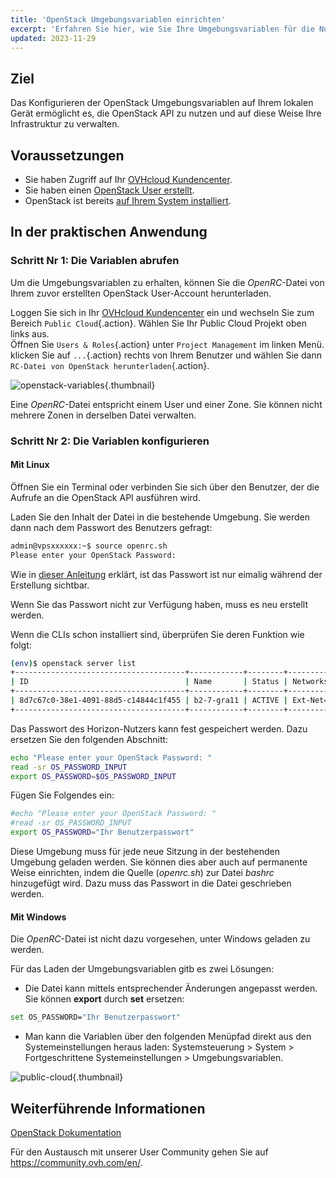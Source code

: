 ```yaml
---
title: 'OpenStack Umgebungsvariablen einrichten'
excerpt: 'Erfahren Sie hier, wie Sie Ihre Umgebungsvariablen für die Nutzung der OpenStack API einrichten'
updated: 2023-11-29
---
```


## Ziel

Das Konfigurieren der OpenStack Umgebungsvariablen auf Ihrem lokalen Gerät ermöglicht es, die OpenStack API zu nutzen und auf diese Weise Ihre Infrastruktur zu verwalten.

## Voraussetzungen

- Sie haben Zugriff auf Ihr [OVHcloud Kundencenter](https://www.ovh.com/auth/?action=gotomanager&from=https://www.ovh.de/&ovhSubsidiary=de).
- Sie haben einen [OpenStack User erstellt](create_and_delete_a_user1.).
- OpenStack ist bereits [auf Ihrem System installiert](prepare_the_environment_for_using_the_openstack_api1.).

## In der praktischen Anwendung

### Schritt Nr 1: Die Variablen abrufen

Um die Umgebungsvariablen zu erhalten, können Sie die *OpenRC*-Datei von Ihrem zuvor erstellten OpenStack User-Account herunterladen.

Loggen Sie sich in Ihr [OVHcloud Kundencenter](https://www.ovh.com/auth/?action=gotomanager&from=https://www.ovh.de/&ovhSubsidiary=de) ein und wechseln Sie zum Bereich `Public Cloud`{.action}. Wählen Sie Ihr Public Cloud Projekt oben links aus.
<br>Öffnen Sie `Users & Roles`{.action} unter `Project Management` im linken Menü. klicken Sie auf `...`{.action} rechts von Ihrem Benutzer und wählen Sie dann `RC-Datei von OpenStack herunterladen`{.action}.

![openstack-variables](pciopenstackvariables1e.png){.thumbnail}

Eine *OpenRC*-Datei entspricht einem User und einer Zone. Sie können nicht mehrere Zonen in derselben Datei verwalten.

### Schritt Nr 2: Die Variablen konfigurieren

#### **Mit Linux**

Öffnen Sie ein Terminal oder verbinden Sie sich über den Benutzer, der die Aufrufe an die OpenStack API ausführen wird.

Laden Sie den Inhalt der Datei in die bestehende Umgebung. Sie werden dann nach dem Passwort des Benutzers gefragt:

```bash
admin@vpsxxxxxx:~$ source openrc.sh
Please enter your OpenStack Password:
```

Wie in [dieser Anleitung](create_and_delete_a_user1.) erklärt, ist das Passwort ist nur eimalig während der Erstellung sichtbar.

Wenn Sie das Passwort nicht zur Verfügung haben, muss es neu erstellt werden.

Wenn die CLIs schon installiert sind, überprüfen Sie deren Funktion wie folgt:

```bash
(env)$ openstack server list
+--------------------------------------+------------+--------+-----------------------------------------------+-----------+--------+
| ID                                   | Name       | Status | Networks                                      | Image     | Flavor |
+--------------------------------------+------------+--------+-----------------------------------------------+-----------+--------+
| 8d7c67c0-38e1-4091-88d5-c14844c1f455 | b2-7-gra11 | ACTIVE | Ext-Net=2001:xxxx:xxx:xxx::xxxx, xx.xxx.xx.xx | Debian 12 | b2-7   |
+--------------------------------------+------------+--------+-----------------------------------------------+-----------+--------+
```

Das Passwort des Horizon-Nutzers kann fest gespeichert werden. Dazu ersetzen Sie den folgenden Abschnitt:

```bash
echo "Please enter your OpenStack Password: "
read -sr OS_PASSWORD_INPUT
export OS_PASSWORD=$OS_PASSWORD_INPUT
```

Fügen Sie Folgendes ein:

```bash
#echo "Please enter your OpenStack Password: "
#read -sr OS_PASSWORD_INPUT
export OS_PASSWORD="Ihr Benutzerpasswort"
```

Diese Umgebung muss für jede neue Sitzung in der bestehenden Umgebung geladen werden. Sie können dies aber auch auf permanente Weise einrichten, indem die Quelle (*openrc.sh*) zur Datei *bashrc* hinzugefügt wird. Dazu muss das Passwort in die Datei geschrieben werden. 

#### **Mit Windows**

Die *OpenRC*-Datei ist nicht dazu vorgesehen, unter Windows geladen zu werden.

Für das Laden der Umgebungsvariablen gitb es zwei Lösungen:

- Die Datei kann mittels entsprechender Änderungen angepasst werden. Sie können **export** durch **set** ersetzen:

```bash
set OS_PASSWORD="Ihr Benutzerpasswort"
```

- Man kann die Variablen über den folgenden Menüpfad direkt aus den Systemeinstellungen heraus laden: Systemsteuerung > System > Fortgeschrittene Systemeinstellungen > Umgebungsvariablen.

![public-cloud](pciopenstackvariables2.png){.thumbnail}

## Weiterführende Informationen

[OpenStack Dokumentation](https://docs.openstack.org/)

Für den Austausch mit unserer User Community gehen Sie auf <https://community.ovh.com/en/>.